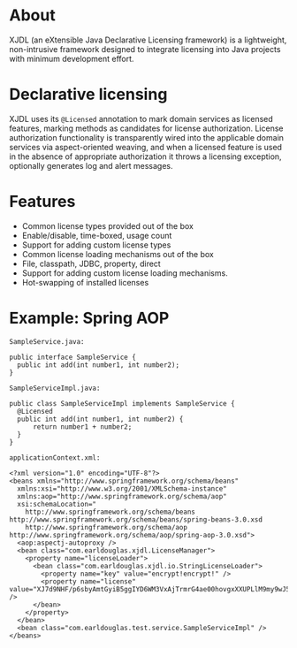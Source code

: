 # About

XJDL (an eXtensible Java Declarative Licensing framework) is a lightweight, non-intrusive framework designed to integrate licensing into Java projects with minimum development effort.

# Declarative licensing

XJDL uses its `@Licensed` annotation to mark domain services as licensed features, marking methods as candidates for license authorization. License authorization functionality is transparently wired into the applicable domain services via aspect-oriented weaving, and when a licensed feature is used in the absence of appropriate authorization it throws a licensing exception, optionally generates log and alert messages.

# Features

* Common license types provided out of the box
* Enable/disable, time-boxed, usage count
* Support for adding custom license types
* Common license loading mechanisms out of the box
* File, classpath, JDBC, property, direct
* Support for adding custom license loading mechanisms.
* Hot-swapping of installed licenses

# Example: Spring AOP

`SampleService.java:`

    public interface SampleService {
      public int add(int number1, int number2);
    }

`SampleServiceImpl.java:`

    public class SampleServiceImpl implements SampleService {
      @Licensed
      public int add(int number1, int number2) {
          return number1 + number2;
      }
    }

`applicationContext.xml:`

    <?xml version="1.0" encoding="UTF-8"?>
    <beans xmlns="http://www.springframework.org/schema/beans"
      xmlns:xsi="http://www.w3.org/2001/XMLSchema-instance"
      xmlns:aop="http://www.springframework.org/schema/aop"
      xsi:schemaLocation="
        http://www.springframework.org/schema/beans http://www.springframework.org/schema/beans/spring-beans-3.0.xsd
        http://www.springframework.org/schema/aop http://www.springframework.org/schema/aop/spring-aop-3.0.xsd">
      <aop:aspectj-autoproxy />
      <bean class="com.earldouglas.xjdl.LicenseManager">
        <property name="licenseLoader">
          <bean class="com.earldouglas.xjdl.io.StringLicenseLoader">
            <property name="key" value="encrypt!encrypt!" />
            <property name="license" value="XJ7d9NHF/p6sbyAmtGyiB5ggIYD6WM3VxAjTrmrG4ae00hovgxXXUPLlM9my9wJ58ogcf8LMkpGXXxYwlyUnWg==" />
          </bean>
        </property>
      </bean>
      <bean class="com.earldouglas.test.service.SampleServiceImpl" />
    </beans>

